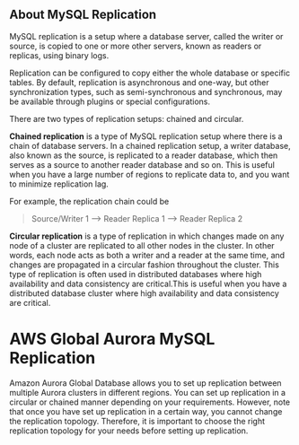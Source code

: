 ## About MySQL Replication

MySQL replication is a setup where a database server, called the writer or source, is copied to one or more other servers, known as readers or replicas, using binary logs. 

Replication can be configured to copy either the whole database or specific tables. 
By default, replication is asynchronous and one-way, but other synchronization types, such as semi-synchronous and synchronous, may be available through plugins or special configurations.

There are two types of replication setups: chained and circular.

**Chained replication** is a type of MySQL replication setup where there is a chain of database servers. In a chained replication setup, a writer database, also known as the source, is replicated to a reader database, which then serves as a source to another reader database and so on. This is useful when you have a large number of regions to replicate data to, and you want to minimize replication lag.


For example, the replication chain could be 

> Source/Writer 1 --> Reader Replica 1 --> Reader Replica 2

**Circular replication** is a type of replication in which changes made on any node of a cluster are replicated to all other nodes in the cluster. In other words, each node acts as both a writer and a reader at the same time, and changes are propagated in a circular fashion throughout the cluster. This type of replication is often used in distributed databases where high availability and data consistency are critical.This is useful when you have a distributed database cluster where high availability and data consistency are critical.

# AWS Global Aurora MySQL Replication

Amazon Aurora Global Database allows you to set up replication between multiple Aurora clusters in different regions. 
You can set up replication in a circular or chained manner depending on your requirements. 
However, note that once you have set up replication in a certain way, you cannot change the replication topology. 
Therefore, it is important to choose the right replication topology for your needs before setting up replication.

